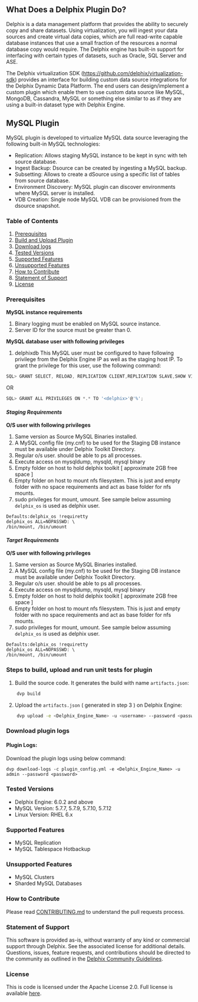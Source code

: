 ## 
## What Does a Delphix Plugin Do?
Delphix is a data management platform that provides the ability to securely copy and share datasets. Using virtualization, you will ingest your data sources and create virtual data copies, which are full read-write capable database instances that use a small fraction of the resources a normal database copy would require. The Delphix engine has built-in support for interfacing with certain types of datasets, such as Oracle, SQL Server and ASE.

The Delphix virtualization SDK (https://github.com/delphix/virtualization-sdk) provides an interface for building custom data source integrations for the Delphix Dynamic Data Platform. The end users can design/implement a custom plugin which enable them to use custom data source like MySQL, MongoDB, Cassandra, MySQL or something else similar to as if they are using a built-in dataset type with Delphix Engine.

## MySQL Plugin
MySQL plugin is developed to virtualize MySQL data source leveraging the following built-in MySQL technologies:
  - Replication: Allows staging MySQL instance to be kept in sync with teh source database. 
  - Ingest Backup: Dsource can be created by ingesting a MySQL backup. 
  - Subsetting: Allows to create a dSource using a specific list of tables from source database.
  - Environment Discovery: MySQL plugin can discover environments where MySQL server is installed.
  - VDB Creation: Single node MySQL VDB can be provisioned from the dsource snapshot.


### Table of Contents
1. [Prerequisites](#requirements-plugin)
2. [Build and Upload Plugin](#upload-plugin)
3. [Download logs](#run_unit_test_case)
4. [Tested Versions](#tested-versions)
5. [Supported Features](#support-features)
6. [Unsupported Features](#unsupported-features)
7. [How to Contribute](#contribute)
8. [Statement of Support](#statement-of-support)
9. [License](#license)


### <a id="requirements-plugin"></a>Prerequisites
**MySQL instance requirements**
1. Binary logging must be enabled on MySQL source instance.
2. Server ID for the source must be greater than 0.
    
**MySQL database user with following privileges**
1. delphixdb
This MySQL user must be configured to have following privilege from the Delphix Engine IP as well as the staging host IP.
To grant the privilege for this user, use the following command:

```js
SQL> GRANT SELECT, RELOAD, REPLICATION CLIENT,REPLICATION SLAVE,SHOW VIEW, EVENT, TRIGGER on *.* to 'delphix'@'%';
```

OR

```js
SQL> GRANT ALL PRIVILEGES ON *.* TO '<delphix>'@'%';
```

#### _Staging Requirements_

**O/S user with following privileges**

1. Same version as Source MySQL Binaries installed.
2. A MySQL config file (my.cnf) to be used for the Staging DB instance must be available under Delphix Toolkit Directory. 
3. Regular o/s user. should be able to ps all processes.
4. Execute access on mysqldump, mysqld, mysql binary
5. Empty folder on host to hold delphix toolkit  [ approximate 2GB free space ]
6. Empty folder on host to mount nfs filesystem. This is just and empty folder with no space requirements and act as base folder for nfs mounts.
7. sudo privileges for mount, umount. See sample below assuming `delphix_os` is used as delphix user.

```shell
Defaults:delphix_os !requiretty
delphix_os ALL=NOPASSWD: \ 
/bin/mount, /bin/umount
```

#### _Target Requirements_

**O/S user with following privileges**

1. Same version as Source MySQL Binaries installed.
2. A MySQL config file (my.cnf) to be used for the Staging DB instance must be available under Delphix Toolkit Directory. 
3. Regular o/s user. should be able to ps all processes.
4. Execute access on mysqldump, mysqld, mysql binary
5. Empty folder on host to hold delphix toolkit  [ approximate 2GB free space ]
6. Empty folder on host to mount nfs filesystem. This is just and empty folder with no space requirements and act as base folder for nfs mounts.
7. sudo privileges for mount, umount. See sample below assuming `delphix_os` is used as delphix user.

```shell
Defaults:delphix_os !requiretty
delphix_os ALL=NOPASSWD: \ 
/bin/mount, /bin/umount
```


### <a id="upload-plugin"></a>Steps to build, upload and run unit tests for plugin

   1. Build the source code. It generates the build with name `artifacts.json`:
```bash
    dvp build
```
    
   2. Upload the `artifacts.json` ( generated in step 3 ) on Delphix Engine:
```bash
    dvp upload -e <Delphix_Engine_Name> -u <username> --password <password>
```


### <a id="run_unit_test_case"></a>Download plugin logs
#### Plugin Logs:
Download the plugin logs using below command:

```dvp download-logs -c plugin_config.yml -e <Delphix_Engine_Name> -u admin --password <password>```


### <a id="tested-versions"></a>Tested Versions
- Delphix Engine: 6.0.2 and above
- MySQL Version: 5.7.7, 5.7.9, 5.7.10, 5.7.12   
- Linux Version: RHEL 6.x

### <a id="support-features"></a>Supported Features
- MySQL Replication
- MySQL Tablespace Hotbackup

### <a id="unsupported-features"></a>Unsupported Features
- MySQL Clusters
- Sharded MySQL Databases


### <a id="contribute"></a>How to Contribute

Please read [CONTRIBUTING.md](./CONTRIBUTING.md) to understand the pull requests process.

### <a id="statement-of-support"></a>Statement of Support

This software is provided as-is, without warranty of any kind or commercial support through Delphix. See the associated license for additional details. Questions, issues, feature requests, and contributions should be directed to the community as outlined in the [Delphix Community Guidelines](https://delphix.github.io/community-guidelines.html).

### <a id="license"></a>License

This is code is licensed under the Apache License 2.0. Full license is available [here](./LICENSE).

